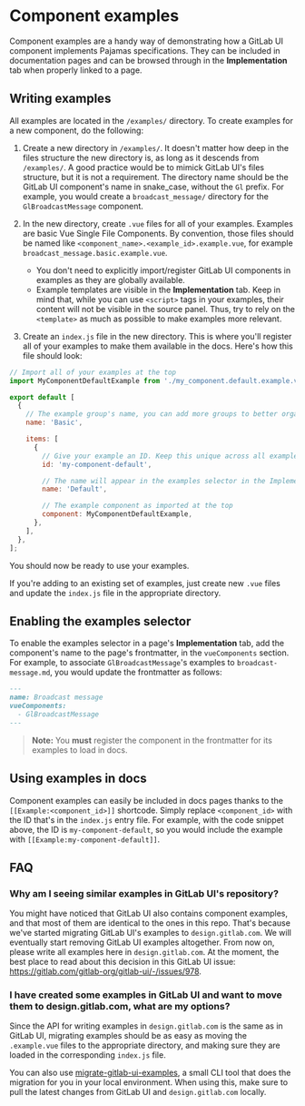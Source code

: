 # Component examples

Component examples are a handy way of demonstrating how a GitLab UI component implements Pajamas
specifications. They can be included in documentation pages and can be browsed through in the
**Implementation** tab when properly linked to a page.

## Writing examples

All examples are located in the `/examples/` directory. To create examples for
a new component, do the following:

1. Create a new directory in `/examples/`. It doesn't matter how deep in the files structure the
   new directory is, as long as it descends from `/examples/`. A good practice would be to mimick
   GitLab UI's files structure, but it is not a requirement. The directory name should be the GitLab UI
   component's name in snake_case, without the `Gl` prefix. For example, you would create a
   `broadcast_message/` directory for the `GlBroadcastMessage` component.
2. In the new directory, create `.vue` files for all of your examples. Examples are basic Vue Single
   File Components. By convention, those files should be named like
   `<component_name>.<example_id>.example.vue`, for example `broadcast_message.basic.example.vue`.

   - You don't need to explicitly import/register GitLab UI components in examples as they are globally available.
   - Example templates are visible in the **Implementation** tab. Keep in mind that, while you can use `<script>` tags in your examples, their content will not be visible in the source panel. Thus, try to rely on the `<template>` as much as possible to make examples more relevant.

3. Create an `index.js` file in the new directory. This is where you'll register all of your
   examples to make them available in the docs. Here's how this file should look:

```javascript
// Import all of your examples at the top
import MyComponentDefaultExample from './my_component.default.example.vue';

export default [
  {
    // The example group's name, you can add more groups to better organize examples
    name: 'Basic',

    items: [
      {
        // Give your example an ID. Keep this unique across all examples
        id: 'my-component-default',

        // The name will appear in the examples selector in the Implementation tab
        name: 'Default',

        // The example component as imported at the top
        component: MyComponentDefaultExample,
      },
    ],
  },
];
```

You should now be ready to use your examples.

If you're adding to an existing set of examples, just create new `.vue` files and update the
`index.js` file in the appropriate directory.

## Enabling the examples selector

To enable the examples selector in a page's **Implementation** tab, add the component's name to the
page's frontmatter, in the `vueComponents` section. For example, to associate `GlBroadcastMessage`'s
examples to `broadcast-message.md`, you would update the frontmatter as follows:

```markdown
---
name: Broadcast message
vueComponents:
  - GlBroadcastMessage
---
```

> **Note:** You **must** register the component in the frontmatter for its examples to load in docs.

## Using examples in docs

Component examples can easily be included in docs pages thanks to the `[[Example:<component_id>]]`
shortcode. Simply replace `<component_id>` with the ID that's in the `index.js` entry file. For
example, with the code snippet above, the ID is `my-component-default`, so you would include the
example with `[[Example:my-component-default]]`.

## FAQ

### Why am I seeing similar examples in GitLab UI's repository?

You might have noticed that GitLab UI also contains component examples, and that most of them are
identical to the ones in this repo. That's because we've started migrating GitLab UI's examples to
`design.gitlab.com`. We will eventually start removing GitLab UI examples altogether. From now on,
please write all examples here in `design.gitlab.com`. At the moment, the best place to read about
this decision in this GitLab UI issue: https://gitlab.com/gitlab-org/gitlab-ui/-/issues/978.

### I have created some examples in GitLab UI and want to move them to design.gitlab.com, what are my options?

Since the API for writing examples in `design.gitlab.com` is the same as in GitLab UI, migrating
examples should be as easy as moving the `.example.vue` files to the appropriate directory, and
making sure they are loaded in the corresponding `index.js` file.

You can also use [migrate-gitlab-ui-examples](https://gitlab.com/pgascouvaillancourt/migrate-gitlab-ui-examples),
a small CLI tool that does the migration for you in your local environment. When using this, make
sure to pull the latest changes from GitLab UI and `design.gitlab.com` locally.

